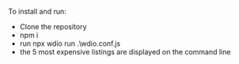 To install and run:
- Clone the repository
- npm i
- run  npx wdio run .\wdio.conf.js
- the 5 most expensive listings are displayed on the command line
